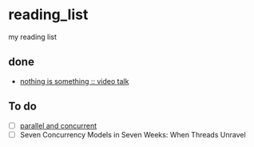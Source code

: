 # reading_list
my reading list

## done
* [nothing is something :: video talk](https://www.youtube.com/watch?v=OMPfEXIlTVE)

## To do
* [ ] [parallel and concurrent](https://www.oreilly.com/library/view/parallel-and-concurrent/9781449335939/)
* [ ] Seven Concurrency Models in Seven Weeks: When Threads Unravel
